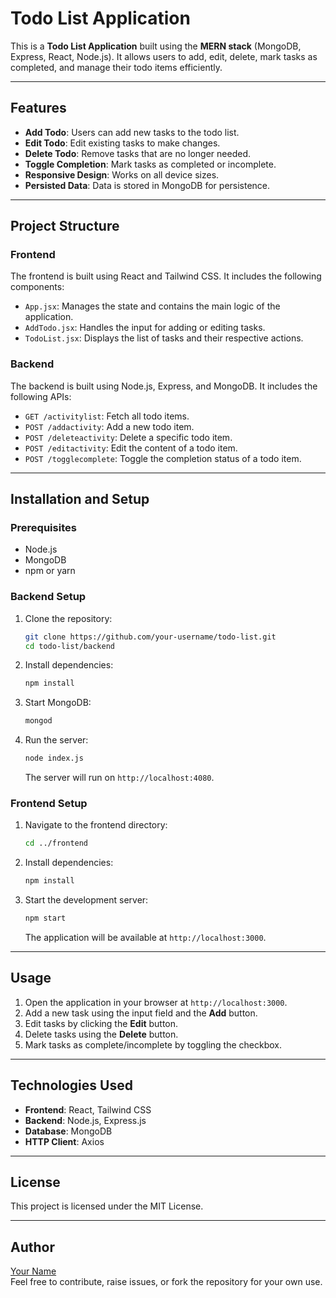 # Todo List Application

This is a **Todo List Application** built using the **MERN stack** (MongoDB, Express, React, Node.js). It allows users to add, edit, delete, mark tasks as completed, and manage their todo items efficiently.

---

## Features

- **Add Todo**: Users can add new tasks to the todo list.
- **Edit Todo**: Edit existing tasks to make changes.
- **Delete Todo**: Remove tasks that are no longer needed.
- **Toggle Completion**: Mark tasks as completed or incomplete.
- **Responsive Design**: Works on all device sizes.
- **Persisted Data**: Data is stored in MongoDB for persistence.

---

## Project Structure

### Frontend
The frontend is built using React and Tailwind CSS. It includes the following components:

- `App.jsx`: Manages the state and contains the main logic of the application.
- `AddTodo.jsx`: Handles the input for adding or editing tasks.
- `TodoList.jsx`: Displays the list of tasks and their respective actions.

### Backend
The backend is built using Node.js, Express, and MongoDB. It includes the following APIs:
- `GET /activitylist`: Fetch all todo items.
- `POST /addactivity`: Add a new todo item.
- `POST /deleteactivity`: Delete a specific todo item.
- `POST /editactivity`: Edit the content of a todo item.
- `POST /togglecomplete`: Toggle the completion status of a todo item.

---

## Installation and Setup

### Prerequisites
- Node.js
- MongoDB
- npm or yarn

### Backend Setup
1. Clone the repository:
   ```bash
   git clone https://github.com/your-username/todo-list.git
   cd todo-list/backend
   ```
2. Install dependencies:
   ```bash
   npm install
   ```
3. Start MongoDB:
   ```bash
   mongod
   ```
4. Run the server:
   ```bash
   node index.js
   ```
   The server will run on `http://localhost:4080`.

### Frontend Setup
1. Navigate to the frontend directory:
   ```bash
   cd ../frontend
   ```
2. Install dependencies:
   ```bash
   npm install
   ```
3. Start the development server:
   ```bash
   npm start
   ```
   The application will be available at `http://localhost:3000`.

---

## Usage

1. Open the application in your browser at `http://localhost:3000`.
2. Add a new task using the input field and the **Add** button.
3. Edit tasks by clicking the **Edit** button.
4. Delete tasks using the **Delete** button.
5. Mark tasks as complete/incomplete by toggling the checkbox.

---

## Technologies Used

- **Frontend**: React, Tailwind CSS
- **Backend**: Node.js, Express.js
- **Database**: MongoDB
- **HTTP Client**: Axios

---

## License

This project is licensed under the MIT License.

---

## Author

[Your Name](https://github.com/your-username)  
Feel free to contribute, raise issues, or fork the repository for your own use.
